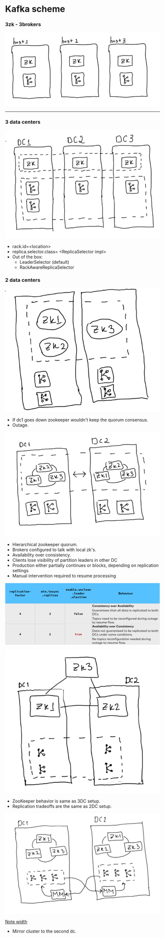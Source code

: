 # Kafka scheme

### 3zk - 3brokers

![](<../../.gitbook/assets/image (9) (1) (1) (1).png>)

***

### 3 data centers

![](<../../.gitbook/assets/image (2) (1) (1).png>)

* rack.id=\<location>
* replica.selector.class= \<ReplicaSelector impl>
* Out of the box:
  * LeaderSelector (default)
  * RackAwareReplicaSelector

###

### 2 data centers

![](<../../.gitbook/assets/image (6) (2).png>)

* If dc1 goes down zookeeper wouldn't keep the quorum consensus.
* Outage.

![](<../../.gitbook/assets/image (1) (1) (1).png>)

* Hierarchical zookeeper quorum.
* Brokers configured to talk with local zk's.
* Availability over consistency.
* Clients lose visibility of partition leaders in other DC
* Production either partially continues or blocks, depending on replication settings
* Manual intervention required to resume processing



![](<../../.gitbook/assets/image (3) (1) (1) (1).png>)

![](<../../.gitbook/assets/image (10) (1) (1) (1).png>)

* ZooKeeper behavior is same as 3DC setup.
* Replication tradeoffs are the same as 2DC setup.

![](<../../.gitbook/assets/image (8) (1) (1) (1).png>)

[Note width](https://www.evernote.com/client/web?\_sourcePage=7jVaQtBg9FPiMUD9T65RG\_YvRLZ-1eYO3fqfqRu0fynRL\_1nukNa4gH1t86pc1SP&\_\_fp=CNjcoCCKkE83yWPvuidLz-TPR6I9Jhx8\&hpts=1636349086780\&showSwitchService=true\&usernameImmutable=false\&rememberMe=true\&login=\&login=Sign+in\&login=true\&hptsh=C20w84OffDBq4cI4ezHJ2aCgLDk%3D)

* Mirror cluster to the second dc.
